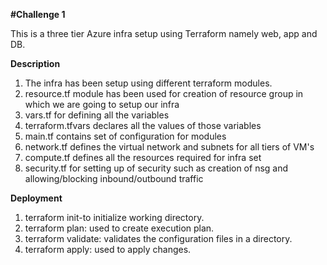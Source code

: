 **#Challenge 1**

This is a three tier Azure infra setup using Terraform  namely web, app and DB. 

**Description**
1. The infra has been setup using different terraform modules.
2. resource.tf module has been used for creation of resource group in which we are going to setup our infra
3. vars.tf for defining all the variables
4. terraform.tfvars declares all the values of those variables
5. main.tf contains set of configuration for modules
6. network.tf defines the virtual network and subnets for all tiers of VM's
7. compute.tf defines all the resources required for infra set
8. security.tf for setting up of security such as creation of nsg and allowing/blocking inbound/outbound traffic

**Deployment**
1. terraform init-to initialize working directory.
2. terraform plan: used to create execution plan.
3. terraform validate: validates the configuration files in a directory.
4. terraform apply: used to apply changes.
